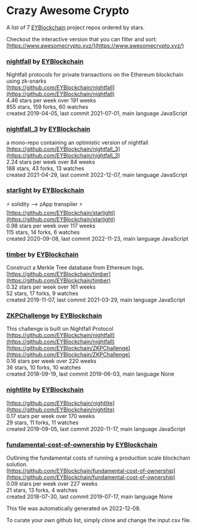 # Crazy Awesome Crypto
A list of 7 [EYBlockchain](https://github.com/EYBlockchain) project repos ordered by stars.  

Checkout the interactive version that you can filter and sort: 
[https://www.awesomecrypto.xyz/](https://www.awesomecrypto.xyz/)  


### [nightfall](https://github.com/EYBlockchain/nightfall) by [EYBlockchain](https://github.com/EYBlockchain)  
Nightfall protocols for private transactions on the Ethereum blockchain using zk-snarks  
[https://github.com/EYBlockchain/nightfall](https://github.com/EYBlockchain/nightfall)  
4.46 stars per week over 191 weeks  
855 stars, 159 forks, 60 watches  
created 2019-04-05, last commit 2021-07-01, main language JavaScript  


### [nightfall_3](https://github.com/EYBlockchain/nightfall_3) by [EYBlockchain](https://github.com/EYBlockchain)  
a mono-repo containing an optimistic version of nightfall  
[https://github.com/EYBlockchain/nightfall_3](https://github.com/EYBlockchain/nightfall_3)  
2.24 stars per week over 84 weeks  
188 stars, 43 forks, 13 watches  
created 2021-04-29, last commit 2022-12-07, main language JavaScript  


### [starlight](https://github.com/EYBlockchain/starlight) by [EYBlockchain](https://github.com/EYBlockchain)  
:zap: solidity --> zApp transpiler :zap:  
[https://github.com/EYBlockchain/starlight](https://github.com/EYBlockchain/starlight)  
0.98 stars per week over 117 weeks  
115 stars, 14 forks, 6 watches  
created 2020-09-08, last commit 2022-11-23, main language JavaScript  


### [timber](https://github.com/EYBlockchain/timber) by [EYBlockchain](https://github.com/EYBlockchain)  
Construct a Merkle Tree database from Ethereum logs.  
[https://github.com/EYBlockchain/timber](https://github.com/EYBlockchain/timber)  
0.32 stars per week over 161 weeks  
52 stars, 17 forks, 9 watches  
created 2019-11-07, last commit 2021-03-29, main language JavaScript  


### [ZKPChallenge](https://github.com/EYBlockchain/ZKPChallenge) by [EYBlockchain](https://github.com/EYBlockchain)  
This challenge is built on Nightfall Protocol  
[https://github.com/EYBlockchain/nightfall](https://github.com/EYBlockchain/nightfall)  
[https://github.com/EYBlockchain/ZKPChallenge](https://github.com/EYBlockchain/ZKPChallenge)  
0.16 stars per week over 220 weeks  
36 stars, 10 forks, 10 watches  
created 2018-09-19, last commit 2019-06-03, main language None  


### [nightlite](https://github.com/EYBlockchain/nightlite) by [EYBlockchain](https://github.com/EYBlockchain)  
  
[https://github.com/EYBlockchain/nightlite](https://github.com/EYBlockchain/nightlite)  
0.17 stars per week over 170 weeks  
29 stars, 11 forks, 11 watches  
created 2019-09-05, last commit 2020-11-17, main language JavaScript  


### [fundamental-cost-of-ownership](https://github.com/EYBlockchain/fundamental-cost-of-ownership) by [EYBlockchain](https://github.com/EYBlockchain)  
Outlining the fundamental costs of running a production scale blockchain solution.   
[https://github.com/EYBlockchain/fundamental-cost-of-ownership](https://github.com/EYBlockchain/fundamental-cost-of-ownership)  
0.09 stars per week over 227 weeks  
21 stars, 13 forks, 4 watches  
created 2018-07-30, last commit 2019-07-17, main language None  


This file was automatically generated on 2022-12-08.  

To curate your own github list, simply clone and change the input csv file.  